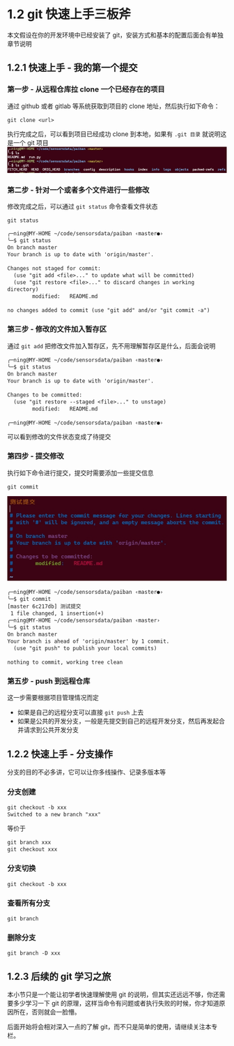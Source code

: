 # 1.2 git 快速上手三板斧

本文假设在你的开发环境中已经安装了 git，安装方式和基本的配置后面会有单独章节说明

## 1.2.1 快速上手 - 我的第一个提交

### 第一步 - 从远程仓库拉 clone 一个已经存在的项目

通过 github 或者 gitlab 等系统获取到项目的 clone 地址，然后执行如下命令：

```shell
git clone <url>
```

执行完成之后，可以看到项目已经成功 clone 到本地，如果有 `.git 目录` 就说明这是一个 git 项目
![Alt text](img/%E5%BE%AE%E4%BF%A1%E6%88%AA%E5%9B%BE_20240127153705.png)

### 第二步 - 针对一个或者多个文件进行一些修改

修改完成之后，可以通过 `git status` 命令查看文件状态

```shell
git status
```

```shell
╭─ning@MY-HOME ~/code/sensorsdata/paiban ‹master●›
╰─$ git status
On branch master
Your branch is up to date with 'origin/master'.

Changes not staged for commit:
  (use "git add <file>..." to update what will be committed)
  (use "git restore <file>..." to discard changes in working directory)
        modified:   README.md

no changes added to commit (use "git add" and/or "git commit -a")
```

### 第三步 - 修改的文件加入暂存区

通过 `git add` 把修改文件加入暂存区，先不用理解暂存区是什么，后面会说明

```shell
╭─ning@MY-HOME ~/code/sensorsdata/paiban ‹master●›
╰─$ git status
On branch master
Your branch is up to date with 'origin/master'.

Changes to be committed:
  (use "git restore --staged <file>..." to unstage)
        modified:   README.md

╭─ning@MY-HOME ~/code/sensorsdata/paiban ‹master●›
```

可以看到修改的文件状态变成了待提交

### 第四步 - 提交修改

执行如下命令进行提交，提交时需要添加一些提交信息

```shell
git commit
```

![Alt text](img/%E5%BE%AE%E4%BF%A1%E6%88%AA%E5%9B%BE_20240127155209.png)

```shell
╭─ning@MY-HOME ~/code/sensorsdata/paiban ‹master●›
╰─$ git commit
[master 6c217db] 测试提交
 1 file changed, 1 insertion(+)
╭─ning@MY-HOME ~/code/sensorsdata/paiban ‹master›
╰─$ git status
On branch master
Your branch is ahead of 'origin/master' by 1 commit.
  (use "git push" to publish your local commits)

nothing to commit, working tree clean
```

### 第五步 - push 到远程仓库

这一步需要根据项目管理情况而定

* 如果是自己的远程分支可以直接 `git push` 上去
* 如果是公共的开发分支，一般是先提交到自己的远程开发分支，然后再发起合并请求到公共开发分支

## 1.2.2 快速上手 - 分支操作

分支的目的不必多讲，它可以让你多线操作、记录多版本等

### 分支创建

```shell
git checkout -b xxx
Switched to a new branch "xxx"
```

等价于

```shell
git branch xxx
git checkout xxx
```

### 分支切换

```shell
git checkout -b xxx
```

### 查看所有分支

```shell
git branch
```

### 删除分支

```shell
git branch -D xxx
```

## 1.2.3 后续的 git 学习之旅

本小节只是一个能让初学者快速理解使用 git 的说明，但其实还远远不够，你还需要多少学习一下 git 的原理，这样当命令有问题或者执行失败的时候，你才知道原因所在，否则就会一脸懵。

后面开始将会相对深入一点的了解 git，而不只是简单的使用，请继续关注本专栏。
